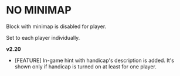 # NO MINIMAP

Block with minimap is disabled for player.

Set to each player individually.

**v2.20**

* [FEATURE] In-game hint with handicap's description is added. It's shown only if handicap is turned on at least for one player.
